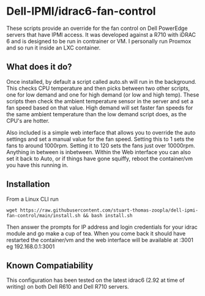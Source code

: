 # Dell-IPMI/idrac6-fan-control
These scripts provide an override for the fan control on Dell PowerEdge servers that have IPMI access.  It was developed against a R710 with iDRAC 6 and is designed to be run in contrainer or VM. I personally run Proxmox and so run it inside an LXC container.

## What does it do?
Once installed, by default a script called auto.sh will run in the background. This checks CPU temperature and then picks between two other scripts, one for low demand and one for high demand (or low and high temp).  These scripts then check the ambient temperature sensor in the server and set a fan speed based on that value.  High demand will set faster fan speeds for the same ambient temperature than the low demand script does, as the CPU's are hotter.

Also included is a simple web interface that allows you to override the auto settings and set a manual value for the fan speed. Setting this to 1 sets the fans to around 1000rpm. Setting it to 120 sets the fans just over 10000rpm. Anything in between is inbetween. Within the Web interface you can also set it back to Auto, or if things have gone squiffy, reboot the container/vm you have this running in.

## Installation
From a Linux CLI run 
```
wget https://raw.githubusercontent.com/stuart-thomas-zoopla/dell-ipmi-fan-control/main/install.sh && bash install.sh
```

Then answer the prompts for IP address and login credentials for your idrac module and go make a cup of tea. When you come back it should have restarted the container/vm and the web interface will be available at <containerip>:3001 eg 192.168.0.1:3001

## Known Compatiability
This configuration has been tested on the latest idrac6 (2.92 at time of writing) on both Dell R610 and Dell R710 servers.